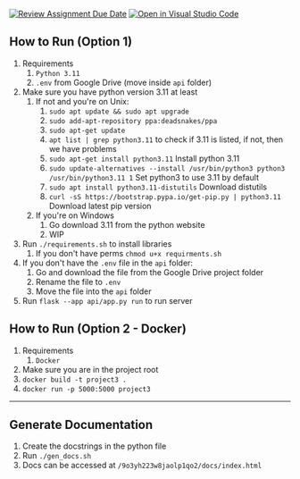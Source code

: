 [![Review Assignment Due Date](https://classroom.github.com/assets/deadline-readme-button-24ddc0f5d75046c5622901739e7c5dd533143b0c8e959d652212380cedb1ea36.svg)](https://classroom.github.com/a/apcvbojB)
[![Open in Visual Studio Code](https://classroom.github.com/assets/open-in-vscode-718a45dd9cf7e7f842a935f5ebbe5719a5e09af4491e668f4dbf3b35d5cca122.svg)](https://classroom.github.com/online_ide?assignment_repo_id=12489224&assignment_repo_type=AssignmentRepo)


## How to Run (Option 1)
1. Requirements
   1. `Python 3.11`
   2. `.env` from Google Drive (move inside `api` folder)
2. Make sure you have python version 3.11 at least
   1. If not and you're on Unix:
      1. `sudo apt update && sudo apt upgrade`
      2. `sudo add-apt-repository ppa:deadsnakes/ppa`
      3. `sudo apt-get update`
      4. `apt list | grep python3.11` to check if 3.11 is listed, if not, then we have problems
      5. `sudo apt-get install python3.11` Install python 3.11
      6. `sudo update-alternatives --install /usr/bin/python3 python3 /usr/bin/python3.11 1` Set python3 to use 3.11 by default
      7. `sudo apt install python3.11-distutils` Download distutils
      8. `curl -sS https://bootstrap.pypa.io/get-pip.py | python3.11` Download latest pip version
   2. If you're on Windows
      1. Go download 3.11 from the python website
      2. WIP
2. Run `./requirements.sh` to install libraries
   1. If you don't have perms `chmod u+x requirments.sh`
3. If you don't have the `.env` file in the `api` folder:
   1. Go and download the file from the Google Drive project folder
   2. Rename the file to `.env`
   3. Move the file into the `api` folder
4. Run `flask --app api/app.py run` to run server

## How to Run (Option 2 - Docker)
1. Requirements
   1. `Docker`
2. Make sure you are in the project root
3. ```docker build -t project3 .```
4. ```docker run -p 5000:5000 project3```

---
## Generate Documentation
1. Create the docstrings in the python file
2. Run `./gen_docs.sh`
3. Docs can be accessed at `/9o3yh223w8jaolp1qo2/docs/index.html`
